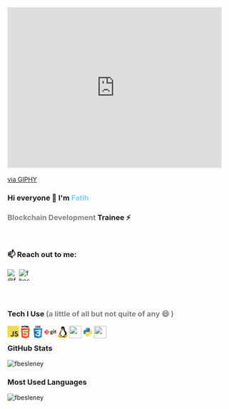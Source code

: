 </p>
<br>
<br>
<iframe src="https://giphy.com/embed/hpXdHPfFI5wTABdDx9" width="480" height="360" frameBorder="0" class="giphy-embed" allowFullScreen></iframe><p><a href="https://giphy.com/gifs/scaler-official-computer-laptop-hello-world-hpXdHPfFI5wTABdDx9">via GIPHY</a></p>

### Hi everyone 👋 I'm <font color="skyblue"> Fatih</font> 
### <font color="gray"> Blockchain Development</font> Trainee ⚡
<!-- <font color="gray"> I am a new IT student, let's see ⚡ what we can achieve here.. </font>  -->
<br />

### 📫 Reach out to me:

<p align="left">
<a href="https://www.linkedin.com/in/fbesleney" target="blank"><img height="26" width="26" src="https://unpkg.com/simple-icons@v7/icons/linkedin.svg" align="left" alt="@fbesleney"/></a>
<a href="https://medium.com/@fbesleney" target="blank"><img height="26" width="26" src="https://unpkg.com/simple-icons@v7/icons/medium.svg" align="left" alt="fbesleney"  /></a>
</p>

<br /> <br /> <br /> <br /> 

### Tech I Use <font color="gray"> (a little of all but not quite of any 😄 )</font> 

<img align="left" src="https://raw.githubusercontent.com/github/explore/80688e429a7d4ef2fca1e82350fe8e3517d3494d/topics/javascript/javascript.png" width="26" height="26">
<img align="left" src="https://raw.githubusercontent.com/github/explore/80688e429a7d4ef2fca1e82350fe8e3517d3494d/topics/html/html.png" width="28" height="28">
<img align="left" src="https://raw.githubusercontent.com/github/explore/80688e429a7d4ef2fca1e82350fe8e3517d3494d/topics/css/css.png" width="28" height="28">
<img align="left" src="https://raw.githubusercontent.com/github/explore/80688e429a7d4ef2fca1e82350fe8e3517d3494d/topics/git/git.png" width="28" height="28">
<img align="left" src="https://raw.githubusercontent.com/github/explore/80688e429a7d4ef2fca1e82350fe8e3517d3494d/topics/linux/linux.png" width="28" height="28">
<img align="left" src="https://cdn.icon-icons.com/icons2/2107/PNG/512/file_type_light_solidity_icon_130436.png" width="28" height="28">
<img align="left" src="https://raw.githubusercontent.com/github/explore/80688e429a7d4ef2fca1e82350fe8e3517d3494d/topics/python/python.png" width="28" height="28">
<img align="left" src="https://upload.wikimedia.org/wikipedia/commons/thumb/3/38/SQLite370.svg/382px-SQLite370.svg.png?20140602232932" width="28" height="28">

<br />

### GitHub Stats
<img src="https://github-readme-stats.vercel.app/api?username=fbesleney&show_icons=true&locale=en&layout=compact&theme=dark" alt="fbesleney">
<br />

### Most Used Languages
<img src="https://github-readme-stats.vercel.app/api/top-langs/?username=fbesleney&layout=compact&theme=dark" alt="fbesleney">

<!-- <img src="https://giphy.com/embed/qgQUggAC3Pfv687qPC" width="480" height="360" frameBorder="0" class="giphy-embed" allowFullScreen><p><a href="https://giphy.com/gifs/dommespace-domme-space-programador-qgQUggAC3Pfv687qPC"></a></p>  -->

<!--
**fbesleney/fbesleney** is a ✨ _special_ ✨ repository because its `README.md` (this file) appears on your GitHub profile.

Here are some ideas to get you started:

- 🔭 I’m currently working on ...
### - 🌱 I’m currently learning JavaScript, React, Solidity...
- 👯 I’m looking to collaborate on ...
- 🤔 I’m looking for help with ...
- 💬 Ask me about HTML Basics, CSS Basics, Linux Basics, Git, Python Basics..
- 📫 How to reach me: ...
- 😄 Pronouns: ...
- ⚡ Fun fact: ...
-->
